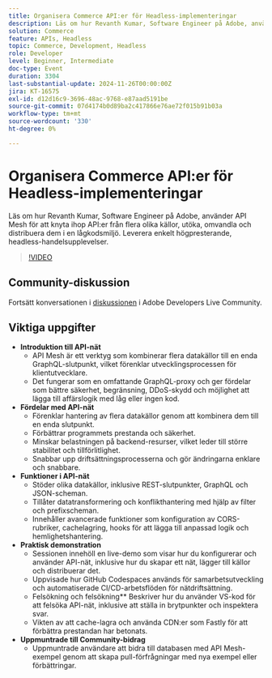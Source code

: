 ```yaml
---
title: Organisera Commerce API:er för Headless-implementeringar
description: Läs om hur Revanth Kumar, Software Engineer på Adobe, använder API Mesh för att integrera och hantera flera datakällor för högpresterande headless-handelsupplevelser med fördelar som förbättrad säkerhet, prestanda och förenklad utveckling.
solution: Commerce
feature: APIs, Headless
topic: Commerce, Development, Headless
role: Developer
level: Beginner, Intermediate
doc-type: Event
duration: 3304
last-substantial-update: 2024-11-26T00:00:00Z
jira: KT-16575
exl-id: d12d16c9-3696-48ac-9768-e87aad5191be
source-git-commit: 07d4174b0d89ba2c417866e76ae72f015b91b03a
workflow-type: tm+mt
source-wordcount: '330'
ht-degree: 0%

---
```


# Organisera Commerce API:er för Headless-implementeringar

Läs om hur Revanth Kumar, Software Engineer på Adobe, använder API Mesh för att knyta ihop API:er från flera olika källor, utöka, omvandla och distribuera dem i en lågkodsmiljö. Leverera enkelt högpresterande, headless-handelsupplevelser.

>[!VIDEO](https://video.tv.adobe.com/v/3440402/?learn=on&enablevpops)

## Community-diskussion

Fortsätt konversationen i [diskussionen](https://adobe.ly/40IDxO9) i Adobe Developers Live Community.

## Viktiga uppgifter

* **Introduktion till API-nät**
   * API Mesh är ett verktyg som kombinerar flera datakällor till en enda GraphQL-slutpunkt, vilket förenklar utvecklingsprocessen för klientutvecklare.
   * Det fungerar som en omfattande GraphQL-proxy och ger fördelar som bättre säkerhet, begränsning, DDoS-skydd och möjlighet att lägga till affärslogik med låg eller ingen kod.
* **Fördelar med API-nät**
   * Förenklar hantering av flera datakällor genom att kombinera dem till en enda slutpunkt.
   * Förbättrar programmets prestanda och säkerhet.
   * Minskar belastningen på backend-resurser, vilket leder till större stabilitet och tillförlitlighet.
   * Snabbar upp driftsättningsprocesserna och gör ändringarna enklare och snabbare.
* **Funktioner i API-nät**
   * Stöder olika datakällor, inklusive REST-slutpunkter, GraphQL och JSON-scheman.
   * Tillåter datatransformering och konflikthantering med hjälp av filter och prefixscheman.
   * Innehåller avancerade funktioner som konfiguration av CORS-rubriker, cachelagring, hooks för att lägga till anpassad logik och hemlighetshantering.
* **Praktisk demonstration**
   * Sessionen innehöll en live-demo som visar hur du konfigurerar och använder API-nät, inklusive hur du skapar ett nät, lägger till källor och distribuerar det.
   * Uppvisade hur GitHub Codespaces används för samarbetsutveckling och automatiserade CI/CD-arbetsflöden för nätdriftsättning.
   * Felsökning och felsökning** Beskriver hur du använder VS-kod för att felsöka API-nät, inklusive att ställa in brytpunkter och inspektera svar.
   * Vikten av att cache-lagra och använda CDN:er som Fastly för att förbättra prestandan har betonats.
* **Uppmuntrade till Community-bidrag**
   * Uppmuntrade användare att bidra till databasen med API Mesh-exempel genom att skapa pull-förfrågningar med nya exempel eller förbättringar.
